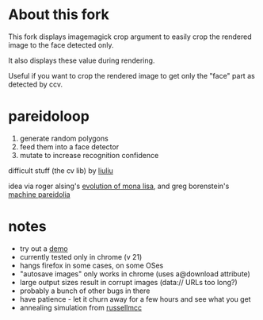 About this fork
===============
This fork displays imagemagick crop argument to easily crop the rendered image to the face detected only.

It also displays these value during rendering.

Useful if you want to crop the rendered image to get only the "face" part as detected by ccv.

pareidoloop
===========

1. generate random polygons
2. feed them into a face detector
3. mutate to increase recognition confidence

difficult stuff (the cv lib) by [liuliu]

idea via roger alsing's [evolution of mona lisa], and greg borenstein's [machine pareidolia]

[liuliu]: https://github.com/liuliu/ccv
[evolution of mona lisa]: http://rogeralsing.com/2008/12/07/genetic-programming-evolution-of-mona-lisa/
[machine pareidolia]: http://urbanhonking.com/ideasfordozens/2012/01/14/machine-pareidolia-hello-little-fella-meets-facetracker/

notes
=====
* try out a [demo]
* currently tested only in chrome (v 21)
* hangs firefox in some cases, on some OSes
* "autosave images" only works in chrome (uses a@download attribute)
* large output sizes result in corrupt images (data:// URLs too long?)
* probably a bunch of other bugs in there
* have patience - let it churn away for a few hours and see what you get
* annealing simulation from [russellmcc]

[demo]: http://iobound.com/pareidoloop/
[russellmcc]: https://github.com/russellmcc/pareidoloop